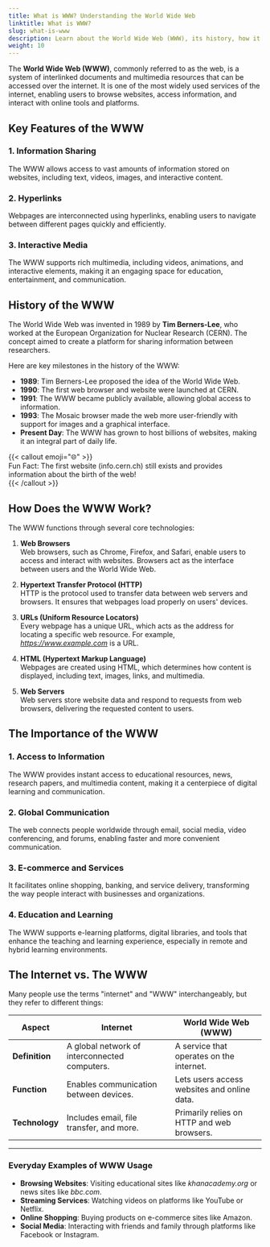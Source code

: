 ```yaml
---
title: What is WWW? Understanding the World Wide Web
linktitle: What is WWW?
slug: what-is-www
description: Learn about the World Wide Web (WWW), its history, how it works, and its importance in accessing information online.
weight: 10
---
```


The **World Wide Web (WWW)**, commonly referred to as the web, is a system of interlinked documents and multimedia resources that can be accessed over the internet. It is one of the most widely used services of the internet, enabling users to browse websites, access information, and interact with online tools and platforms.

## Key Features of the WWW

### 1. **Information Sharing**

The WWW allows access to vast amounts of information stored on websites, including text, videos, images, and interactive content.

### 2. **Hyperlinks**

Webpages are interconnected using hyperlinks, enabling users to navigate between different pages quickly and efficiently.

### 3. **Interactive Media**

The WWW supports rich multimedia, including videos, animations, and interactive elements, making it an engaging space for education, entertainment, and communication.

## History of the WWW

The World Wide Web was invented in 1989 by **Tim Berners-Lee**, who worked at the European Organization for Nuclear Research (CERN). The concept aimed to create a platform for sharing information between researchers.

Here are key milestones in the history of the WWW:

- **1989**: Tim Berners-Lee proposed the idea of the World Wide Web.
- **1990**: The first web browser and website were launched at CERN.
- **1991**: The WWW became publicly available, allowing global access to information.
- **1993**: The Mosaic browser made the web more user-friendly with support for images and a graphical interface.
- **Present Day**: The WWW has grown to host billions of websites, making it an integral part of daily life.

{{< callout emoji="🌐" >}}  
Fun Fact: The first website (info.cern.ch) still exists and provides information about the birth of the web!  
{{< /callout >}}

## How Does the WWW Work?

The WWW functions through several core technologies:

1. **Web Browsers**  
   Web browsers, such as Chrome, Firefox, and Safari, enable users to access and interact with websites. Browsers act as the interface between users and the World Wide Web.

2. **Hypertext Transfer Protocol (HTTP)**  
   HTTP is the protocol used to transfer data between web servers and browsers. It ensures that webpages load properly on users' devices.

3. **URLs (Uniform Resource Locators)**  
   Every webpage has a unique URL, which acts as the address for locating a specific web resource. For example, *https://www.example.com* is a URL.

4. **HTML (Hypertext Markup Language)**  
   Webpages are created using HTML, which determines how content is displayed, including text, images, links, and multimedia.

5. **Web Servers**  
   Web servers store website data and respond to requests from web browsers, delivering the requested content to users.

## The Importance of the WWW

### 1. **Access to Information**

The WWW provides instant access to educational resources, news, research papers, and multimedia content, making it a centerpiece of digital learning and communication.

### 2. **Global Communication**

The web connects people worldwide through email, social media, video conferencing, and forums, enabling faster and more convenient communication.

### 3. **E-commerce and Services**

It facilitates online shopping, banking, and service delivery, transforming the way people interact with businesses and organizations.

### 4. **Education and Learning**

The WWW supports e-learning platforms, digital libraries, and tools that enhance the teaching and learning experience, especially in remote and hybrid learning environments.

## The Internet vs. The WWW

Many people use the terms "internet" and "WWW" interchangeably, but they refer to different things:

| **Aspect**     | **Internet**                                  | **World Wide Web (WWW)**                    |
| -------------- | --------------------------------------------- | ------------------------------------------- |
| **Definition** | A global network of interconnected computers. | A service that operates on the internet.    |
| **Function**   | Enables communication between devices.        | Lets users access websites and online data. |
| **Technology** | Includes email, file transfer, and more.      | Primarily relies on HTTP and web browsers.  |

---

### Everyday Examples of WWW Usage

- **Browsing Websites**: Visiting educational sites like _khanacademy.org_ or news sites like _bbc.com_.
- **Streaming Services**: Watching videos on platforms like YouTube or Netflix.
- **Online Shopping**: Buying products on e-commerce sites like Amazon.
- **Social Media**: Interacting with friends and family through platforms like Facebook or Instagram.
